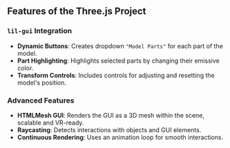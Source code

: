 ## Features of the Three.js Project

### `lil-gui` Integration
- **Dynamic Buttons**: Creates dropdown `"Model Parts"` for each part of the model.
- **Part Highlighting**: Highlights selected parts by changing their emissive color.
- **Transform Controls**: Includes controls for adjusting and resetting the model's position.

### Advanced Features
- **HTMLMesh GUI**: Renders the GUI as a 3D mesh within the scene, scalable and VR-ready.
- **Raycasting**: Detects interactions with objects and GUI elements.
- **Continuous Rendering**: Uses an animation loop for smooth interactions.
